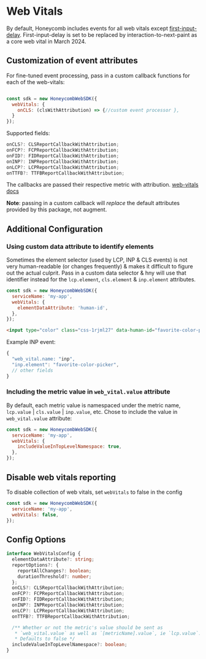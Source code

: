 # Web Vitals

By default, Honeycomb includes events for all web vitals except [first-input-delay](https://web.dev/articles/fid). First-input-delay is set to be replaced by interaction-to-next-paint as a core web vital in March 2024.

## Customization of event attributes

For fine-tuned event processing, pass in a custom callback functions for each of the web-vitals:

```js

const sdk = new HoneycombWebSDK({
  webVitals: {
    onCLS: (clsWithAttribution) => {//custom event processor },
  }
});

```

Supported fields:

```ts
onCLS?: CLSReportCallbackWithAttribution;
onFCP?: FCPReportCallbackWithAttribution;
onFID?: FIDReportCallbackWithAttribution;
onINP?: INPReportCallbackWithAttribution;
onLCP?: LCPReportCallbackWithAttribution;
onTTFB?: TTFBReportCallbackWithAttribution;

```

The callbacks are passed their respective metric with attribution. [web-vitals docs](https://github.com/GoogleChrome/web-vitals?tab=readme-ov-file#metricwithattribution)

**Note**: passing in a custom callback will _replace_ the default attributes provided by this package, not augment.

## Additional Configuration

### Using custom data attribute to identify elements

Sometimes the element selector (used by LCP, INP & CLS events) is not very human-readable (or changes frequently) & makes it difficult to figure out the actual culprit. Pass in a custom data selector & hny will use that identifier instead for the `lcp.element`, `cls.element` & `inp.element` attributes.

```js
const sdk = new HoneycombWebSDK({
  serviceName: 'my-app',
  webVitals: {
    elementDataAttribute: 'human-id',
  },
});
```

```html
<input type="color" class="css-1rjml27" data-human-id="favorite-color-picker" />
```

Example INP event:

```js
{
  "web_vital.name: "inp",
  "inp.element": "favorite-color-picker",
  // other fields
}
```

### Including the metric value in `web_vital.value` attribute

By default, each metric value is namespaced under the metric name, `lcp.value` | `cls.value` | `inp.value`, etc. Chose to include the value in `web_vital.value` attribute:

```js
const sdk = new HoneycombWebSDK({
  serviceName: 'my-app',
  webVitals: {
    includeValueInTopLevelNamespace: true,
  },
});
```

## Disable web vitals reporting

To disable collection of web vitals, set `webVitals` to false in the config

```js
const sdk = new HoneycombWebSDK({
  serviceName: 'my-app',
  webVitals: false,
});
```

## Config Options

```ts
interface WebVitalsConfig {
  elementDataAttribute?: string;
  reportOptions?: {
    reportAllChanges?: boolean;
    durationThreshold?: number;
  };
  onCLS?: CLSReportCallbackWithAttribution;
  onFCP?: FCPReportCallbackWithAttribution;
  onFID?: FIDReportCallbackWithAttribution;
  onINP?: INPReportCallbackWithAttribution;
  onLCP?: LCPReportCallbackWithAttribution;
  onTTFB?: TTFBReportCallbackWithAttribution;

  /** Whether or not the metric's value should be sent as
   * `web_vital.value` as well as `[metricName].value`, ie `lcp.value`.
   * Defaults to false */
  includeValueInTopLevelNamespace?: boolean;
}
```
